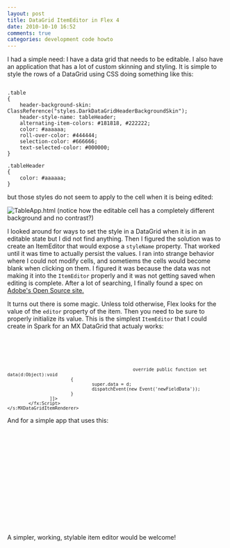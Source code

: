 ```yaml
---
layout: post
title: DataGrid ItemEditor in Flex 4
date: 2010-10-10 16:52
comments: true
categories: development code howto
---
```

I had a simple need: I have a data grid that needs to be editable. I also have an
application that has a lot of custom skinning and styling. It is simple to style
the rows of a DataGrid using CSS doing something like this:

<pre><code class="language-css">
.table
{
	header-background-skin: ClassReference("styles.DarkDataGridHeaderBackgroundSkin");
	header-style-name: tableHeader;
	alternating-item-colors: #181818, #222222;
	color: #aaaaaa;
	roll-over-color: #444444;
	selection-color: #666666;
	text-selected-color: #000000;
}

.tableHeader
{
	color: #aaaaaa;
}
</code></pre>

but those styles do not seem to apply to the cell when it is being edited:

<img src="http://idisk.me.com/cameron.pope/Public/Pictures/Skitch/TableApp.html-20101010-001817.jpg" alt="TableApp.html"/>
(notice how the editable cell has a completely different background and no contrast?)

I looked around for ways to set the style in a DataGrid when it is in an editable state
but I did not find anything. Then I figured the solution was to create an ItemEditor
that would expose a `styleName` property. That worked until it was time to actually
persist the values. I ran into strange behavior where I could not modify cells, and sometiems
the cells would become blank when clicking on them. I figured it was because the data
was not making it into the `ItemEditor` properly and it was not getting saved when editing
is complete. After a lot of searching, I finally found a spec on [Adobe's Open Source site.](http://opensource.adobe.com/wiki/display/flexsdk/Spark+ItemRenderers+for+MX+DataGrid,+Tree,+AdvancedDataGrid+(MXItemRenderer)+Specification)

It turns out there is some magic. Unless told otherwise, Flex looks for the value of 
the `editor` property of the item. Then you need to be sure to properly initialize its
value. This is the simplest `ItemEditor` that I could create in Spark for an MX DataGrid
that actualy works:

<code class="language-xml">
    <?xml version="1.0" encoding="utf-8"?>
    <s:MXDataGridItemRenderer xmlns:fx="http://ns.adobe.com/mxml/2009" 
                                                      xmlns:s="library://ns.adobe.com/flex/spark" 
                                                      xmlns:mx="library://ns.adobe.com/flex/mx" 
                                                      focusEnabled="true">	 
            <s:TextInput id="editor" top="0" left="0" right="0" bottom="0" text="{fieldData}" styleName="input" />
            <fx:Script>
                    <![CDATA[
                            [Bindable(event='newFieldData')] 
                            public function get fieldData():String
                            {
                                    return data[dataGridListData.dataField];
                            }
                            
                            override public function set data(d:Object):void
                            {
                                    super.data = d;
                                    dispatchEvent(new Event('newFieldData'));
                            }
                    ]]>
            </fx:Script>
    </s:MXDataGridItemRenderer>
</code>

And for a simple app that uses this:

<code>
    <?xml version="1.0" encoding="utf-8"?>
    <s:Application xmlns:fx="http://ns.adobe.com/mxml/2009" 
                               xmlns:s="library://ns.adobe.com/flex/spark" 
                               xmlns:mx="library://ns.adobe.com/flex/mx" minWidth="955" minHeight="600" xmlns:components="components.*">
            <fx:Declarations>
            </fx:Declarations>
            <fx:Script>
                    <![CDATA[
                            import mx.collections.ArrayCollection;
                            [Bindable] public var rows:ArrayCollection = new ArrayCollection([{val:"Row 1"},{val:"Row 2"},{val:"Row 3"}]);
                    ]]>
            </fx:Script>
            <fx:Style source="styles/main.css"/>
            <mx:DataGrid id="timelineFields" dataProvider="{rows}" top="0" left="0" bottom="0" right="0" editable="true" styleName="table">
                    <mx:columns>
                            <mx:DataGridColumn headerText="Field" dataField="val" />
                    </mx:columns>
            </mx:DataGrid>	
    </s:Application>

</code>

A simpler, working, stylable item editor would be welcome!
